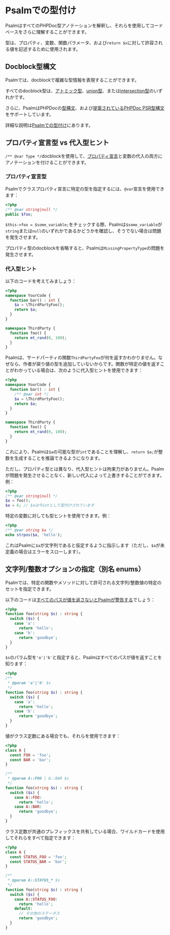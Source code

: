 # Psalmでの型付け

PsalmはすべてのPHPDoc型アノテーションを解釈し、それらを使用してコードベースをさらに理解することができます。

型は、プロパティ、変数、関数パラメータ、および`return $x`に対して許容される値を記述するために使用されます。

## Docblock型構文

Psalmでは、docblockで複雑な型情報を表現することができます。

すべてのdocblock型は、[アトミック型](type_syntax/atomic_types.md)、[union型](type_syntax/union_types.md)、または[intersection型](type_syntax/intersection_types.md)のいずれかです。

さらに、PsalmはPHPDocの[型構文](https://docs.phpdoc.org/latest/guide/guides/types.html)、および[提案されているPHPDoc PSR型構文](https://github.com/php-fig/fig-standards/blob/master/proposed/phpdoc.md#appendix-a-types)をサポートしています。

詳細な説明は[Psalmでの型付け](typing_in_psalm.md)にあります。

## プロパティ宣言型 vs 代入型ヒント

`/** @var Type */`docblockを使用して、[プロパティ宣言](http://php.net/manual/en/language.oop5.properties.php)と変数の代入の両方にアノテーションを付けることができます。

### プロパティ宣言型

Psalmでクラスプロパティ宣言に特定の型を指定するには、`@var`宣言を使用できます：

```php
<?php
/** @var string|null */
public $foo;
```

`$this->foo = $some_variable;`をチェックする際、Psalmは`$some_variable`が`string`または`null`のいずれかであるかどうかを確認し、そうでない場合は問題を発生させます。

プロパティ型のdocblockを省略すると、Psalmは`MissingPropertyType`の問題を発生させます。

### 代入型ヒント

以下のコードを考えてみましょう：

```php
<?php
namespace YourCode {
  function bar() : int {
    $a = \ThirdPartyFoo();
    return $a;
  }
}

namespace ThirdParty {
  function foo() {
    return mt_rand(0, 100);
  }
}
```

Psalmは、サードパーティの関数`ThirdPartyFoo`が何を返すかわかりません。なぜなら、作者が戻り値の型を追加していないからです。関数が特定の値を返すことがわかっている場合は、次のように代入型ヒントを使用できます：

```php
<?php
namespace YourCode {
  function bar() : int {
    /** @var int */
    $a = \ThirdPartyFoo();
    return $a;
  }
}

namespace ThirdParty {
  function foo() {
    return mt_rand(0, 100);
  }
}
```

これにより、Psalmは`$a`の可能な型が`int`であることを理解し、`return $a;`が整数を生成することを推論できるようになります。

ただし、プロパティ型とは異なり、代入型ヒントは拘束力がありません。Psalmが問題を発生させることなく、新しい代入によって上書きすることができます。例：

```php
<?php
/** @var string|null */
$a = foo();
$a = 6; // $aは今intとして型付けされています
```

特定の変数に対しても型ヒントを使用できます。例：

```php
<?php
/** @var string $a */
echo strpos($a, 'hello');
```

これはPsalmに`$a`が文字列であると仮定するように指示します（ただし、`$a`が未定義の場合はエラーをスローします）。

## 文字列/整数オプションの指定（別名 enums）

Psalmでは、特定の関数やメソッドに対して許可される文字列/整数値の特定のセットを指定できます。

以下のコードは[すべてのパスが値を返さないとPsalmが警告する](https://getpsalm.org/r/9f6f1ceab6)でしょう：

```php
<?php
function foo(string $s) : string {
  switch ($s) {
    case 'a':
      return 'hello';
    case 'b':
      return 'goodbye';
  }
}
```

`$s`のパラム型を`'a'|'b'`と指定すると、Psalmはすべてのパスが値を返すことを知ります：

```php
<?php
/** 
 * @param 'a'|'b' $s
 */
function foo(string $s) : string {
  switch ($s) {
    case 'a':
      return 'hello';
    case 'b':
      return 'goodbye';
  }
}
```

値がクラス定数にある場合でも、それらを使用できます：

```php
<?php
class A {
  const FOO = 'foo';
  const BAR = 'bar';
}

/** 
 * @param A::FOO | A::BAR $s
 */
function foo(string $s) : string {
  switch ($s) {
    case A::FOO:
      return 'hello';
    case A::BAR:
      return 'goodbye';
  }
}
```

クラス定数が共通のプレフィックスを共有している場合、ワイルドカードを使用してそれらをすべて指定できます：

```php
<?php
class A {
  const STATUS_FOO = 'foo';
  const STATUS_BAR = 'bar';
}

/** 
 * @param A::STATUS_* $s
 */
function foo(string $s) : string {
  switch ($s) {
    case A::STATUS_FOO:
      return 'hello';
    default:
      // その他のステータス
      return 'goodbye';
  }
}
```
